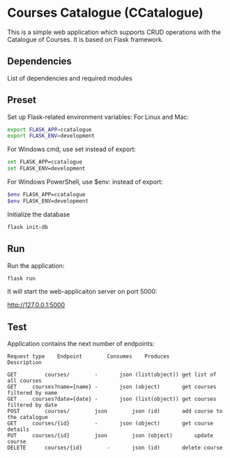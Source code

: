 # Courses Catalogue (CCatalogue)

This is a simple web application which supports CRUD operations with the Catalogue of Courses.
It is based on Flask framework.

## Dependencies

List of dependencies and required modules

## Preset

Set up Flask-related environment variables:
For Linux and Mac:
```bash
export FLASK_APP=ccatalogue
export FLASK_ENV=development
```
For Windows cmd, use set instead of export:
```bash
set FLASK_APP=ccatalogue
set FLASK_ENV=development
```
For Windows PowerShell, use $env: instead of export:
```bash
$env FLASK_APP=ccatalogue
$env FLASK_ENV=development
```

Initialize the database

```bash
flask init-db
```

## Run

Run the application:

```bash
flask run
```

It will start the web-applicaiton server on port 5000:

http://127.0.0.1:5000

## Test

Application contains the next number of endpoints:

```text
Request type	Endpoint		Consumes	Produces		Description

GET 		courses/		-		json (list(object))	get list of all courses
GET		courses?name={name}	-		json (object)		get courses filtered by name
GET		courses?date={date}	-		json (list(object))	get courses filtered by date
POST 		courses/		json		json (id)		add course to the catalogue
GET		courses/{id}		-		json (object)		get course details
PUT		courses/{id}		json		json (object)		update course
DELETE		courses/{id}		-		json (id)		delete course
```

